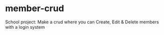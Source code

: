 # member-crud
School project: Make a crud where you can Create, Edit &amp; Delete members with a login system
